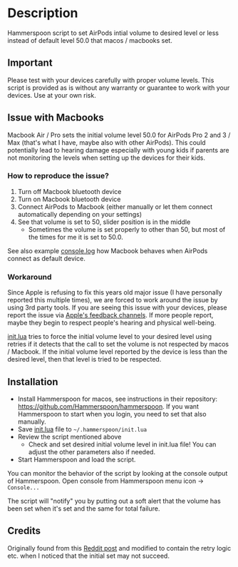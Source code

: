 # Description

Hammerspoon script to set AirPods intial volume to desired level or less instead of default level 50.0 that macos / macbooks set.

## Important

Please test with your devices carefully with proper volume levels. This script is provided as is without any warranty or guarantee to work with your devices. Use at your own risk.

## Issue with Macbooks

Macbook Air / Pro sets the initial volume level 50.0 for AirPods Pro 2 and 3 / Max (that's what I have, maybe also with other AirPods).
This could potentially lead to hearing damage especially with young kids if parents are not monitoring the levels when setting up the devices for their kids.

### How to reproduce the issue?

1. Turn off Macbook bluetooth device
2. Turn on Macbook bluetooth device
3. Connect AirPods to Macbook (either manually or let them connect automatically depending on your settings)
4. See that volume is set to 50, slider position is in the middle
   - Sometimes the volume is set properly to other than 50, but most of the times for me it is set to 50.0.

See also example [console.log](https://github.com/tpaananen/airvol/blob/main/console.log) how Macbook behaves when AirPods connect as default device.

### Workaround

Since Apple is refusing to fix this years old major issue (I have personally reported this multiple times), we are forced to work around the issue by using 3rd party tools.
If you are seeing this issue with your devices, please report the issue via [Apple's feedback channels](https://www.apple.com/feedback/). If more people report, maybe they begin to respect people's hearing and physical well-being.

[init.lua](https://github.com/tpaananen/airvol/blob/main/init.lua) tries to force the initial volume level to your desired level using retries if it detects that the call to set the volume is not respected by macos / Macbook. If the initial volume level reported by the device is less than the desired level, then that level is tried to be respected.

## Installation

- Install Hammerspoon for macos, see instructions in their repository: <https://github.com/Hammerspoon/hammerspoon>.
If you want Hammerspoon to start when you login, you need to set that also manually.
- Save [init.lua](https://github.com/tpaananen/airvol/blob/main/init.lua) file to `~/.hammerspoon/init.lua`
- Review the script mentioned above
  - Check and set desired initial volume level in init.lua file! You can adjust the other parameters also if needed. 
- Start Hammerspoon and load the script.

You can monitor the behavior of the script by looking at the console output of Hammerspoon. Open console from Hammerspoon menu icon -> `Console...`

The script will "notify" you by putting out a soft alert that the volume has been set when it's set and the same for total failure.

## Credits

Originally found from this [Reddit post](https://www.reddit.com/r/MacOS/comments/16wkyvu/comment/n6tli2g) and modified to contain the retry logic etc. when I noticed that the initial set may not succeed.
